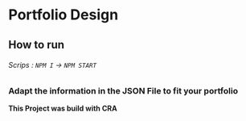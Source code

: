 # Portfolio Design

## How to run

###### Scrips : `NPM I` -> `NPM START`



### Adapt the information in the JSON File to fit your portfolio

**This Project was build with CRA**



